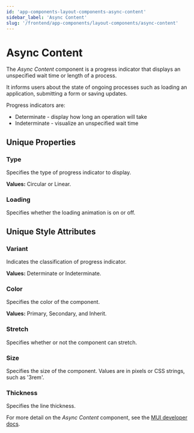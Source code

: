 ```yaml
---
id: 'app-components-layout-components-async-content'
sidebar_label: 'Async Content'
slug: '/frontend/app-components/layout-components/async-content'
---
```


# Async Content
The *Async Content* component is a progress indicator that displays an unspecified wait time or length of a process. 

It informs users about the state of ongoing processes such as loading an application, submitting a form or saving updates. 

Progress indicators are:
- Determinate - display how long an operation will take
- Indeterminate - visualize an unspecified wait time

## Unique Properties
### Type
Specifies the type of progress indicator to display.

**Values:** Circular or Linear.

### Loading
Specifies whether the loading animation is on or off.

## Unique Style Attributes
### Variant
Indicates the classification of progress indicator.

**Values:** Determinate or Indeterminate.

### Color
Specifies the color of the component.

**Values:** Primary, Secondary, and Inherit.

### Stretch
Specifies whether or not the component can stretch.

### Size
Specifies the size of the component. Values are in pixels or CSS strings, such as '3rem'.

### Thickness
Specifies the line thickness.

For more detail on the *Async Content* component, see the [MUI developer docs](https://mui.com/material-ui/react-progress/).













